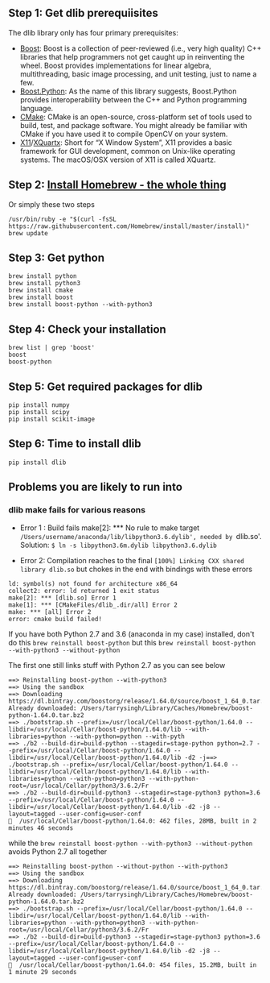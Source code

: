 ## Step 1: Get dlib prerequiisites

The dlib library only has four primary prerequisites:

* [Boost](http://www.boost.org/): Boost is a collection of peer-reviewed (i.e., very high quality) C++ libraries that help programmers not get caught up in reinventing the wheel. Boost provides implementations for linear algebra, multithreading, basic image processing, and unit testing, just to name a few.
* [Boost.Python](http://www.boost.org/doc/libs/1_57_0/libs/python/doc/index.html): As the name of this library suggests, Boost.Python provides interoperability between the C++ and Python programming language.
* [CMake](https://cmake.org/): CMake is an open-source, cross-platform set of tools used to build, test, and package software. You might already be familiar with CMake if you have used it to compile OpenCV on your system.
* [X11](https://en.wikipedia.org/wiki/X_Window_System)/[XQuartx](https://www.xquartz.org/): Short for “X Window System”, X11 provides a basic framework for GUI development, common on Unix-like operating systems. The macOS/OSX version of X11 is called XQuartz.

## Step 2: [Install Homebrew - the whole thing](https://www.moncefbelyamani.com/how-to-install-xcode-homebrew-git-rvm-ruby-on-mac/)

Or simply these two steps

    /usr/bin/ruby -e "$(curl -fsSL https://raw.githubusercontent.com/Homebrew/install/master/install)"
    brew update
        



## Step 3: Get python

    brew install python
    brew install python3
    brew install cmake
    brew install boost
    brew install boost-python --with-python3
      
## Step 4: Check your installation
    brew list | grep 'boost'
    boost
    boost-python
        
## Step 5: Get required packages for dlib

    pip install numpy
    pip install scipy
    pip install scikit-image

## Step 6: Time to install dlib

    pip install dlib
    
    
## Problems you are likely to run into

### dlib make fails for various reasons

* Error 1 : Build fails
        make[2]: *** No rule to make target `/Users/username/anaconda/lib/libpython3.6.dylib', needed by `dlib.so'. <br>
Solution: `$ ln -s libpython3.6m.dylib libpython3.6.dylib`

* Error 2: Compilation reaches to the final `[100%] Linking CXX shared library dlib.so` but chokes in the end with bindings with these errors 
```
ld: symbol(s) not found for architecture x86_64
collect2: error: ld returned 1 exit status
make[2]: *** [dlib.so] Error 1
make[1]: *** [CMakeFiles/dlib_.dir/all] Error 2
make: *** [all] Error 2
error: cmake build failed!
```
If you have both Python 2.7 and 3.6 (anaconda in my case) installed, don't do this `brew reinstall boost-python` but this `brew reinstall boost-python --with-python3 --without-python`

The first one still links stuff with Python 2.7 as you can see below
```
==> Reinstalling boost-python --with-python3
==> Using the sandbox
==> Downloading https://dl.bintray.com/boostorg/release/1.64.0/source/boost_1_64_0.tar.bz2
Already downloaded: /Users/tarrysingh/Library/Caches/Homebrew/boost-python-1.64.0.tar.bz2
==> ./bootstrap.sh --prefix=/usr/local/Cellar/boost-python/1.64.0 --libdir=/usr/local/Cellar/boost-python/1.64.0/lib --with-libraries=python --with-python=python --with-pyth
==> ./b2 --build-dir=build-python --stagedir=stage-python python=2.7 --prefix=/usr/local/Cellar/boost-python/1.64.0 --libdir=/usr/local/Cellar/boost-python/1.64.0/lib -d2 -j==> ./bootstrap.sh --prefix=/usr/local/Cellar/boost-python/1.64.0 --libdir=/usr/local/Cellar/boost-python/1.64.0/lib --with-libraries=python --with-python=python3 --with-python-root=/usr/local/Cellar/python3/3.6.2/Fr
==> ./b2 --build-dir=build-python3 --stagedir=stage-python3 python=3.6 --prefix=/usr/local/Cellar/boost-python/1.64.0 --libdir=/usr/local/Cellar/boost-python/1.64.0/lib -d2 -j8 --layout=tagged --user-config=user-conf
🍺  /usr/local/Cellar/boost-python/1.64.0: 462 files, 28MB, built in 2 minutes 46 seconds
```
while the `brew reinstall boost-python --with-python3 --without-python` avoids Python 2.7 all together
```
==> Reinstalling boost-python --without-python --with-python3
==> Using the sandbox
==> Downloading https://dl.bintray.com/boostorg/release/1.64.0/source/boost_1_64_0.tar.bz2
Already downloaded: /Users/tarrysingh/Library/Caches/Homebrew/boost-python-1.64.0.tar.bz2
==> ./bootstrap.sh --prefix=/usr/local/Cellar/boost-python/1.64.0 --libdir=/usr/local/Cellar/boost-python/1.64.0/lib --with-libraries=python --with-python=python3 --with-python-root=/usr/local/Cellar/python3/3.6.2/Fr
==> ./b2 --build-dir=build-python3 --stagedir=stage-python3 python=3.6 --prefix=/usr/local/Cellar/boost-python/1.64.0 --libdir=/usr/local/Cellar/boost-python/1.64.0/lib -d2 -j8 --layout=tagged --user-config=user-conf
🍺  /usr/local/Cellar/boost-python/1.64.0: 454 files, 15.2MB, built in 1 minute 29 seconds
```
